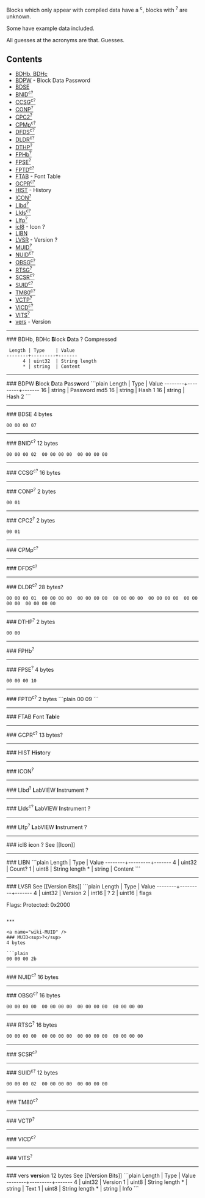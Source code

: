 Blocks which only appear with compiled data have a <sup>c</sup>, blocks with <sup>?</sup> are unknown.

Some have example data included.

All guesses at the acronyms are that. Guesses.
## Contents
* [BDHb, BDHc](#BDH_)
* [BDPW](#BDPW) - Block Data Password
* [BDSE](#BDSE)
* [BNID<sup>c</sup><sup>?</sup>](#BNID)
* [CCSG<sup>c</sup><sup>?</sup>](#CCSG)
* [CONP<sup>?</sup>](#CONP)
* [CPC2<sup>?</sup>](#CPC2)
* [CPMp<sup>c</sup><sup>?</sup>](#CPMp)
* [DFDS<sup>c</sup><sup>?</sup>](#DFDS)
* [DLDR<sup>c</sup><sup>?</sup>](#DLDR)
* [DTHP<sup>?</sup>](#DTHP)
* [FPHb<sup>?</sup>](#FPHb)
* [FPSE<sup>?</sup>](#FPSE)
* [FPTD<sup>c</sup><sup>?</sup>](#FPTD)
* [FTAB](#FTAB) - Font Table
* [GCPR<sup>c</sup><sup>?</sup>](#GCPR)
* [HIST](#HIST) - History
* [ICON<sup>?</sup>](#ICON)
* [LIbd<sup>?</sup>](#LIbd)
* [LIds<sup>c</sup><sup>?</sup>](#LIds)
* [LIfp<sup>?</sup>](#LIfp)
* [icl8](#icl8) - Icon ?
* [LIBN](#LIBN)
* [LVSR](#LVSR) - Version ?
* [MUID<sup>?</sup>](#MUID)
* [NUID<sup>c</sup><sup>?</sup>](#NUID)
* [OBSG<sup>c</sup><sup>?</sup>](#OBSG)
* [RTSG<sup>?</sup>](#RTSG)
* [SCSR<sup>c</sup><sup>?</sup>](#SCSR)
* [SUID<sup>c</sup><sup>?</sup>](#SUID)
* [TM80<sup>c</sup><sup>?</sup>](#TM80)
* [VCTP<sup>?</sup>](#VCTP)
* [VICD<sup>c</sup><sup>?</sup>](#VICD)
* [VITS<sup>?</sup>](#VITS)
* [vers](#vers) - Version

***

<a name="wiki-BDH_" />
### BDHb, BDHc
<b>B</b>lock <b>D</b>ata ?  
Compressed

```plain
 Length | Type    | Value
--------+---------+-------
      4 | uint32  | String length
      * | string  | Content
```

***

<a name="wiki-BDPW" />
### BDPW
<b>B</b>lock <b>D</b>ata <b>P</b>ass<b>w</b>ord
```plain
 Length | Type    | Value
--------+---------+-------
     16 | string  | Password md5
     16 | string  | Hash 1
     16 | string  | Hash 2
```

***

<a name="wiki-BDSE" />
### BDSE
4 bytes

```plain
00 00 00 07
```

***

<a name="wiki-BNID" />
### BNID<sup>c</sup><sup>?</sup>
12 bytes

```plain
00 00 00 02  00 00 00 00  00 00 00 00
```

***

<a name="wiki-CCSG" />
### CCSG<sup>c</sup><sup>?</sup>
16 bytes

***

<a name="wiki-CONP" />
### CONP<sup>?</sup>
2 bytes

```plain
00 01
```

***

<a name="wiki-CPC2" />
### CPC2<sup>?</sup>
2 bytes

```plain
00 01
```

***

<a name="wiki-CPMp" />
### CPMp<sup>c</sup><sup>?</sup>

***

<a name="wiki-DFDS" />
### DFDS<sup>c</sup><sup>?</sup>

***

<a name="wiki-DLDR" />
### DLDR<sup>c</sup><sup>?</sup>
28 bytes?

```plain
00 00 00 01  00 00 00 00  00 00 00 00  00 00 00 00  00 00 00 00  00 00 00 00  00 00 00 00
```

***

<a name="wiki-DTHP" />
### DTHP<sup>?</sup>
2 bytes

```plain
00 00
```

***

<a name="wiki-FPHb" />
### FPHb<sup>?</sup>

***

<a name="wiki-FPSE" />
### FPSE<sup>?</sup>
4 bytes

```plain
00 00 00 10
```

***

<a name="wiki-FPTD" />
### FPTD<sup>c</sup><sup>?</sup>
2 bytes
```plain
00 09
```

***

<a name="wiki-FTAB" />
### FTAB
<b>F</b>ont <b>Tab</b>le

***

<a name="wiki-GCPR" />
### GCPR<sup>c</sup><sup>?</sup>
13 bytes?

***

<a name="wiki-HIST" />
### HIST
<b>Hist</b>ory

***

<a name="wiki-ICON" />
### ICON<sup>?</sup>

***

<a name="wiki-LIbd" />
### LIbd<sup>?</sup>
<b>L</b>abVIEW <b>I</b>nstrument ?

***

<a name="wiki-LIds" />
### LIds<sup>c</sup><sup>?</sup>
<b>L</b>abVIEW <b>I</b>nstrument ?

***

<a name="wiki-LIfp" />
### LIfp<sup>?</sup>
<b>L</b>abVIEW <b>I</b>nstrument ?

***

<a name="wiki-icl8" />
### icl8
<b>ic</b>on ?  
See [[Icon]]

***

<a name="wiki-LIBN" />
### LIBN
```plain
 Length | Type    | Value
--------+---------+-------
      4 | uint32  | Count?
      1 | uint8   | String length
      * | string  | Content
```

***

<a name="wiki-LVSR" />
### LVSR
See [[Version Bits]]
```plain
 Length | Type    | Value
--------+---------+-------
      4 | uint32  | Version
      2 | int16   | ?
      2 | uint16  | flags

Flags:
 Protected: 0x2000
```

***

<a name="wiki-MUID" />
### MUID<sup>?</sup>
4 bytes

```plain
00 00 00 2b
```

***

<a name="wiki-NUID" />
### NUID<sup>c</sup><sup>?</sup>
16 bytes

***

<a name="wiki-OBSG" />
### OBSG<sup>c</sup><sup>?</sup>
16 bytes

```plain
00 00 00 00  00 00 00 00  00 00 00 00  00 00 00 00
```

***

<a name="wiki-RTSG" />
### RTSG<sup>?</sup>
16 bytes

```plain
00 00 00 00  00 00 00 00  00 00 00 00  00 00 00 00
```

***

<a name="wiki-SCSR" />
### SCSR<sup>c</sup><sup>?</sup>

***

<a name="wiki-SUID" />
### SUID<sup>c</sup><sup>?</sup>
12 bytes

```plain
00 00 00 02  00 00 00 00  00 00 00 00
```

***

<a name="wiki-TM80" />
### TM80<sup>c</sup><sup>?</sup>

***

<a name="wiki-VCTP" />
### VCTP<sup>?</sup>

***

<a name="wiki-VICD" />
### VICD<sup>c</sup><sup>?</sup>

***

<a name="wiki-VITS" />
### VITS<sup>?</sup>

***

<a name="wiki-vers" />
### vers
<b>vers</b>ion  
12 bytes  
See [[Version Bits]]
```plain
 Length | Type    | Value
--------+---------+-------
      4 | uint32  | Version
      1 | uint8   | String length
      * | string  | Text
      1 | uint8   | String length
      * | string  | Info
```
